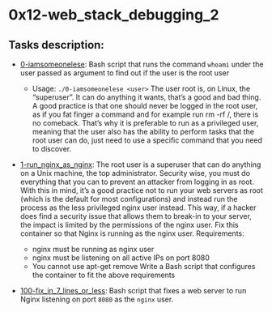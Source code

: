 # 0x12-web_stack_debugging_2

## Tasks description:

* [0-iamsomeonelese](./0-iamsomeonelese): Bash script that runs the command
  `whoami` under the user passed as argument to find out if the user is the root user
  * Usage: `./0-iamsomeonelese <user>`
  The user root is, on Linux, the “superuser”. It can do anything it wants, that’s a good and bad thing. A good practice is that one should never be logged in the root user, as if you fat finger a command and for example run rm -rf /, there is no comeback. That’s why it is preferable to run as a privileged user, meaning that the user also has the ability to perform tasks that the root user can do, just need to use a specific command that you need to discover.

* [1-run_nginx_as_nginx](./1-run_nginx_as_nginx): The root user is a superuser that can do anything on a Unix machine, the top administrator. Security wise, you must do everything that you can to prevent an attacker from logging in as root. With this in mind, it’s a good practice not to run your web servers as root (which is the default for most configurations) and instead run the process as the less privileged nginx user instead. This way, if a hacker does find a security issue that allows them to break-in to your server, the impact is limited by the permissions of the nginx user.
  Fix this container so that Nginx is running as the nginx user.
  Requirements:
  - nginx must be running as nginx user
  - nginx must be listening on all active IPs on port 8080
  - You cannot use apt-get remove
  Write a Bash script that configures the container to fit the above requirements

* [100-fix_in_7_lines_or_less](./100-fix_in_7_lines_or_less): Bash script
  that fixes a web server to run Nginx listening on port `8080` as the `nginx`
  user.
